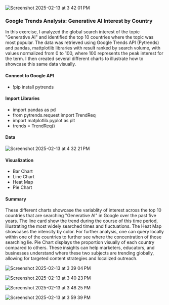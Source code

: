 
![Screenshot 2025-02-13 at 3 42 01 PM](https://github.com/user-attachments/assets/2f53f61e-673d-4ba6-9a1b-2e69f2e263cd)
 



### Google Trends Analysis: Generative AI Interest by Country

In this exercise, I analyzed the global search interest of the topic "Generative AI" and identified the top 10 countries where the topic was most popular. The data was retrieved using Google Trends API (Pytrends) and pandas, mattplotlib libraries with result ranked by search volume, with values normalized from 0 to 100, where 100 represents the peak interest for the term. I then created several different charts to illustrate how to showcase this same data visually. 



#### Connect to Google API

- !pip install pytrends

#### Import Libraries

- import pandas as pd
- from pytrends.request import TrendReq
- import matplotlib.pyplot as plt
- trends = TrendReq()
 
#### Data

![Screenshot 2025-02-13 at 4 32 21 PM](https://github.com/user-attachments/assets/a9caac3a-383e-4df7-a51d-de980e684e44)


#### Visualization

- Bar Chart
- Line Chart
- Heat Map
- Pie Chart
  


#### Summary

These different charts showcase the variablity of interest across the top 10 countries that are searching "Generative AI" in Google over the past five years. 
The line card show the trend during the course of this time period, illustrating the most widely searched times and fluctuations. The Heat Map showcases the intensity by color. For further analysis, one can query locally within one of the countries to further see where the concentration of those searching lie.  Pie Chart displays the proportion visually of each country compared to others. 
These insights can help marketers, educators, and businesses understand where these two subjects are trending globally, allowing for targeted content strategies and localized outreach.


![Screenshot 2025-02-13 at 3 39 04 PM](https://github.com/user-attachments/assets/4e297780-f8dc-4d4b-a2c5-9cc9a42564d0)





![Screenshot 2025-02-13 at 3 40 23 PM](https://github.com/user-attachments/assets/2d0af070-40bc-41da-8d5f-12d2f221a33b)






![Screenshot 2025-02-13 at 3 48 25 PM](https://github.com/user-attachments/assets/fa234817-0371-4de3-9652-9520c84a2812)






![Screenshot 2025-02-13 at 3 59 39 PM](https://github.com/user-attachments/assets/b91973cd-39d6-45e7-9651-e393e7234a41)
 
 
